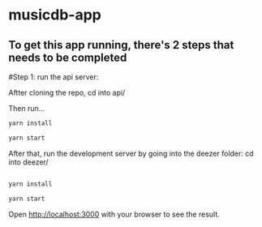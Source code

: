 # musicdb-app


## To get this app running, there's 2 steps that needs to be completed

#Step 1: run the api server:

Aftter cloning the repo, cd into api/

Then run...


```bash
yarn install

yarn start
```

After that, run the development server by going into the deezer folder:
cd into deezer/

```bash

yarn install

yarn start
```

Open [http://localhost:3000](http://localhost:3000) with your browser to see the result.


